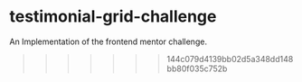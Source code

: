 # testimonial-grid-challenge
An Implementation of the frontend mentor challenge.
>>>>>>> 144c079d4139bb02d5a348dd148bb80f035c752b
